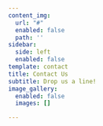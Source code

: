 ```yaml
---
content_img:
  url: "#"
  enabled: false
  path: ''
sidebar:
  side: left
  enabled: false
template: contact
title: Contact Us
subtitle: Drop us a line!
image_gallery:
  enabled: false
  images: []

---
```

